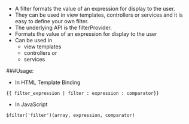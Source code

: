 *	A filter formats the value of an expression for display to the user. 
*	They can be used in view templates, controllers or services and it is easy to define your own filter.
*	The underlying API is the filterProvider.
* Formats the value of an expression for display to the user
* Can be used in 
  - view templates
  - controllers or 
  - services 

###Usage:
* In HTML Template Binding

```{{ filter_expression | filter : expression : comparator}}```

* In JavaScript

```$filter('filter')(array, expression, comparator)```








